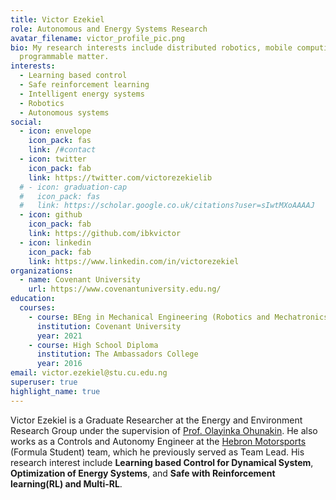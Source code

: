 ```yaml
---
title: Victor Ezekiel
role: Autonomous and Energy Systems Research
avatar_filename: victor_profile_pic.png
bio: My research interests include distributed robotics, mobile computing and
  programmable matter.
interests:
  - Learning based control
  - Safe reinforcement learning
  - Intelligent energy systems
  - Robotics
  - Autonomous systems
social:
  - icon: envelope
    icon_pack: fas
    link: /#contact
  - icon: twitter
    icon_pack: fab
    link: https://twitter.com/victorezekielib
  # - icon: graduation-cap
  #   icon_pack: fas
  #   link: https://scholar.google.co.uk/citations?user=sIwtMXoAAAAJ
  - icon: github
    icon_pack: fab
    link: https://github.com/ibkvictor
  - icon: linkedin
    icon_pack: fab
    link: https://www.linkedin.com/in/victorezekiel
organizations:
  - name: Covenant University
    url: https://www.covenantuniversity.edu.ng/
education:
  courses:
    - course: BEng in Mechanical Engineering (Robotics and Mechatronics)
      institution: Covenant University
      year: 2021
    - course: High School Diploma
      institution: The Ambassadors College
      year: 2016
email: victor.ezekiel@stu.cu.edu.ng
superuser: true
highlight_name: true
---
```

Victor Ezekiel is a Graduate Researcher at the Energy and Environment Research Group under the supervision of [Prof. Olayinka Ohunakin](https://africa.berkeley.edu/people/olayinka-s-ohunakin). He also works as a Controls and Autonomy Engineer at the [Hebron Motorsports](https://linkedin.com/in/formulastudent) (Formula Student) team, which he previously served as Team Lead. His research interest include **Learning based Control for Dynamical System**, **Optimization of Energy Systems**, and **Safe with Reinforcement learning(RL) and Multi-RL**.
<!-- 
Dr. Nagy is an assistant professor in the Department of Civil, Architectural, and Environmental Engineering at The University of Texas at Austin, directing the Intelligent Environments Laboratory since 2016. A roboticist turned building engineer, his research interests are in smart buildings and cities, renewable energy systems, control systems for zero emission building operation, and the application of machine learning and artificial intelligence for the built environment for a sustainable energy transition. He has received the Outstanding Researcher Award from IBPSA-USA in 2022, several Best Paper awards from the CISBAT conference, Building & Environment journal, as well as a Highest Cited Paper award from Applied Energy. He organized and chaired the first workshop on Reinforcement Learning for energy management in buildings and cities (RLEM’20) at ACM BuildSys’20.

Prior to joining UT, Austin, Dr. Nagy was a senior scientist at the Swiss Institute of Technology (ETH) in Zurich, in the Department of Architecture. He worked with Prof. Arno Schlueter in the Architecture & Building Systems research group on control systems for sustainable building operation, as well as wireless sensor networks and applications of machine learning in building retrofit. Dr. Nagy has co-founded the award-winning high-tech spin-off Femtotools in 2007, and was member of its board of directors until 2011.

Dr. Nagy received a PhD in robotics in 2011 working in the MultiScale Robotics Lab of Prof. Brad Nelson, and an MSc in Mechanical Engineering (2006) with a focus on micro-electro-mechanical systems (MEMS) and robotics, both from ETH Zurich, Switzerland. He spent an academic exchange semester at the Danish Technical University in 2005, and was a visiting researcher in the Distributed Robotics Laboratory of Prof. Daniela Rus at MIT in 2009.

Dr Nagy has an Erdös number of 6: 1 (Shallit)→ 2 (Breitbart)→ 3 (Schek)→ 4 (Linkwitz)→ 5 (Veenendaal)→ 6 (Nagy)

According to Robotree, his academic ancestors can be traced to Japan, i.e., probably Samurai – how cool is that? -->